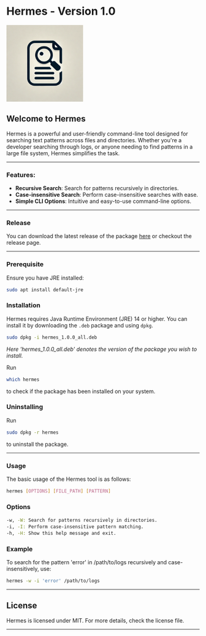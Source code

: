 # Hermes - Version 1.0

<img src="https://github.com/Pragyanshu-rai/static/blob/master/hermes/hermes_icon.png" alt="Hermes Logo" width="200" height="200">

## Welcome to Hermes

Hermes is a powerful and user-friendly command-line tool designed for searching text patterns across files and directories. Whether you're a developer searching through logs, or anyone needing to find patterns in a large file system, Hermes simplifies the task.

---

### Features:

- **Recursive Search**: Search for patterns recursively in directories.
- **Case-insensitive Search**: Perform case-insensitive searches with ease.
- **Simple CLI Options**: Intuitive and easy-to-use command-line options.

---

### Release 

You can download the latest release of the package [here](https://github.com/Pragyanshu-rai/hermes_cli/releases/tag/v1.0.0) or checkout the release page.

---

### Prerequisite

Ensure you have JRE installed:

```bash
sudo apt install default-jre
```

### Installation

Hermes requires Java Runtime Environment (JRE) 14 or higher. You can install it by downloading the `.deb` package and using `dpkg`.

```bash
sudo dpkg -i hermes_1.0.0_all.deb
```

*Here 'hermes_1.0.0_all.deb' denotes the version of the package you wish to install.*


Run
```bash
which hermes
```
to check if the package has been installed on your system.

### Uninstalling

Run 
```bash
sudo dpkg -r hermes
```
to uninstall the package.

---

### Usage

The basic usage of the Hermes tool is as follows:
``` bash
hermes [OPTIONS] [FILE_PATH] [PATTERN]
```

### Options
```bash
-w, -W: Search for patterns recursively in directories.
-i, -I: Perform case-insensitive pattern matching.
-h, -H: Show this help message and exit.
```

### Example

To search for the pattern 'error' in /path/to/logs recursively and case-insensitively, use:

```bash
hermes -w -i 'error' /path/to/logs
```
---

## License

Hermes is licensed under MIT. For more details, check the license file.

***